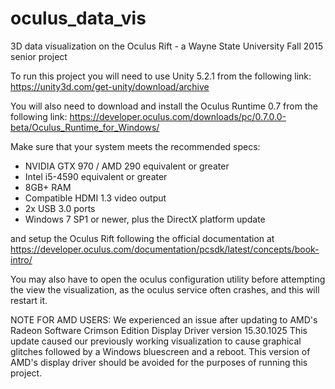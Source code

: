 # oculus_data_vis
3D data visualization on the Oculus Rift - a Wayne State University Fall 2015 senior project

To run this project you will need to use Unity 5.2.1 from the following link:
https://unity3d.com/get-unity/download/archive

You will also need to download and install the Oculus Runtime 0.7 from the following link:
https://developer.oculus.com/downloads/pc/0.7.0.0-beta/Oculus_Runtime_for_Windows/

Make sure that your system meets the recommended specs:
- NVIDIA GTX 970 / AMD 290 equivalent or greater
- Intel i5-4590 equivalent or greater
- 8GB+ RAM
- Compatible HDMI 1.3 video output
- 2x USB 3.0 ports
- Windows 7 SP1 or newer, plus the DirectX platform update

and setup the Oculus Rift following the official documentation at
https://developer.oculus.com/documentation/pcsdk/latest/concepts/book-intro/

You may also have to open the oculus configuration utility before attempting the view the visualization, as the oculus service often crashes, and this will restart it.

NOTE FOR AMD USERS: We experienced an issue after updating to AMD's Radeon Software Crimson Edition Display Driver version 15.30.1025
This update caused our previously working visualization to cause graphical glitches followed by a Windows bluescreen and a reboot. This version of AMD's display driver should be avoided for the purposes of running this project.
